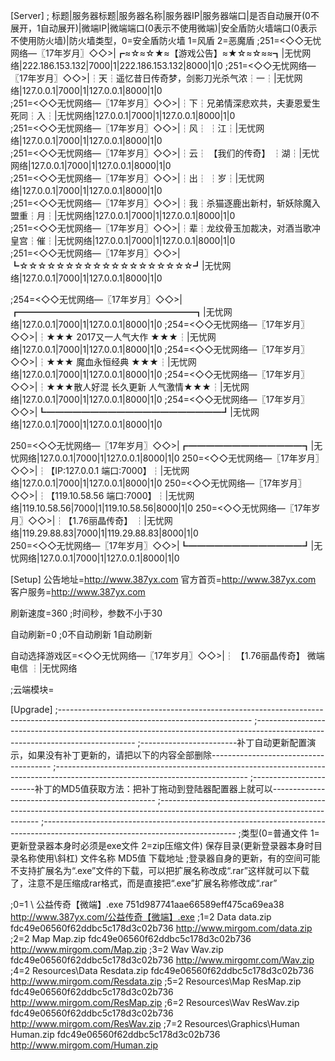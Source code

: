 [Server]
; 标题|服务器标题|服务器名称|服务器IP|服务器端口|是否自动展开(0不展开，1自动展开)|微端IP|微端端口(0表示不使用微端)|安全盾防火墙端口(0表示不使用防火墙)|防火墙类型，0=安全盾防火墙 1=风盾  2=恶魔盾
;251=<◇◇无忧网络—〖17年岁月〗◇◇>|┏≈☆≈☆★≈【游戏公告】≈★☆≈☆≈≈┓|无忧网络|222.186.153.132|7000|1|222.186.153.132|8000|1|0 
;251=<◇◇无忧网络—〖17年岁月〗◇◇>|┆天┆遥忆昔日传奇梦，剑影刀光杀气浓┆一┆|无忧网络|127.0.0.1|7000|1|127.0.0.1|8000|1|0             
;251=<◇◇无忧网络—〖17年岁月〗◇◇>|┆下┆兄弟情深悲欢共，夫妻恩爱生死同┆入┆|无忧网络|127.0.0.1|7000|1|127.0.0.1|8000|1|0         
;251=<◇◇无忧网络—〖17年岁月〗◇◇>|┆风┆                              ┆江┆|无忧网络|127.0.0.1|7000|1|127.0.0.1|8000|1|0     
;251=<◇◇无忧网络—〖17年岁月〗◇◇>|┆云┆         【我们的传奇】       ┆湖┆|无忧网络|127.0.0.1|7000|1|127.0.0.1|8000|1|0         
;251=<◇◇无忧网络—〖17年岁月〗◇◇>|┆出┆                              ┆岁┆|无忧网络|127.0.0.1|7000|1|127.0.0.1|8000|1|0          
;251=<◇◇无忧网络—〖17年岁月〗◇◇>|┆我┆杀猫逐鹿出新村，斩妖除魔入盟重┆月┆|无忧网络|127.0.0.1|7000|1|127.0.0.1|8000|1|0  
;251=<◇◇无忧网络—〖17年岁月〗◇◇>|┆辈┆龙纹骨玉加裁决，对酒当歌冲皇宫┆催┆|无忧网络|127.0.0.1|7000|1|127.0.0.1|8000|1|0     
;251=<◇◇无忧网络—〖17年岁月〗◇◇>|┗☆☆☆☆☆☆☆☆☆☆☆☆☆☆☆☆☆☆☆┛|无忧网络|127.0.0.1|7000|1|127.0.0.1|8000|1|0 

;254=<◇◇无忧网络—〖17年岁月〗◇◇>|┏━━━━━━━━━━━━━━━━━━━━┓|无忧网络|127.0.0.1|7000|1|127.0.0.1|8000|1|0 
;254=<◇◇无忧网络—〖17年岁月〗◇◇>|┆★★★      2017又一人气大作      ★★★┆|无忧网络|127.0.0.1|7000|1|127.0.0.1|8000|1|0 
;254=<◇◇无忧网络—〖17年岁月〗◇◇>|┆★★★       魔血永恒经典         ★★★┆|无忧网络|127.0.0.1|7000|1|127.0.0.1|8000|1|0 
;254=<◇◇无忧网络—〖17年岁月〗◇◇>|┆★★★散人好混  长久更新  人气激情★★★┆|无忧网络|127.0.0.1|7000|1|127.0.0.1|8000|1|0 
;254=<◇◇无忧网络—〖17年岁月〗◇◇>|┗━━━━━━━━━━━━━━━━━━━━┛|无忧网络|127.0.0.1|7000|1|127.0.0.1|8000|1|0

250=<◇◇无忧网络—〖17年岁月〗◇◇>|┏━━━━━━━━━━━━━┓|无忧网络|127.0.0.1|7000|1|127.0.0.1|8000|1|0 
250=<◇◇无忧网络—〖17年岁月〗◇◇>|┆【IP:127.0.0.1 端口:7000】┆|无忧网络|127.0.0.1|7000|1|127.0.0.1|8000|1|0
250=<◇◇无忧网络—〖17年岁月〗◇◇>|┆【119.10.58.56 端口:7000】┆|无忧网络|119.10.58.56|7000|1|119.10.58.56|8000|1|0
250=<◇◇无忧网络—〖17年岁月〗◇◇>|┆【1.76丽晶传奇】          ┆|无忧网络|119.29.88.83|7000|1|119.29.88.83|8000|1|0          
250=<◇◇无忧网络—〖17年岁月〗◇◇>|┗━━━━━━━━━━━━━┛|无忧网络|127.0.0.1|7000|1|127.0.0.1|8000|1|0

[Setup]
公告地址=http://www.387yx.com
官方首页=http://www.387yx.com
客户服务=http://www.387yx.com

刷新速度=360
;时间秒，参数不小于30

自动刷新=0
;0不自动刷新 1自动刷新

自动选择游戏区=<◇◇无忧网络—〖17年岁月〗◇◇>|┆   【1.76丽晶传奇】    微端电信  ┆|无忧网络

;云端模块=




[Upgrade]
;------------------------------------------------------------------------------------------------------------------------------
;------------------------------------------------------------------------------------------------------------------------------
;------------------------补丁自动更新配置演示，如果没有补丁更新的，请把以下的内容全部删除--------------------------------------
;------------------------------------------------------------------------------------------------------------------------------
;------------------------补丁的MD5值获取方法：把补丁拖动到登陆器配置器上就可以-------------------------------------------------
;------------------------------------------------------------------------------------------------------------------------------
;------------------------------------------------------------------------------------------------------------------------------
;类型(0=普通文件  1=更新登录器本身时必须是exe文件  2=zip压缩文件)     保存目录(更新登录器本身时目录名称使用\斜杠)     文件名称     MD5值     下载地址
;登录器自身的更新，有的空间可能不支持扩展名为“.exe”文件的下载，可以把扩展名称改成“.rar”这样就可以下载了，注意不是压缩成rar格式，而是直接把“.exe”扩展名称修改成“.rar”

;0=1     \     公益传奇【微端】.exe     751d987741aae66589eff475ca69ea38     http://www.387yx.com/公益传奇【微端】.exe
;1=2     Data     data.zip     fdc49e06560f62ddbc5c178d3c02b736     http://www.mirgom.com/data.zip
;2=2     Map     Map.zip     fdc49e06560f62ddbc5c178d3c02b736     http://www.mirgom.com/Map.zip
;3=2     Wav     Wav.zip     fdc49e06560f62ddbc5c178d3c02b736     http://www.mirgomr.com/Wav.zip
;4=2     Resources\Data     Resdata.zip     fdc49e06560f62ddbc5c178d3c02b736     http://www.mirgom.com/Resdata.zip
;5=2     Resources\Map     ResMap.zip     fdc49e06560f62ddbc5c178d3c02b736     http://www.mirgom.com/ResMap.zip
;6=2     Resources\Wav     ResWav.zip     fdc49e06560f62ddbc5c178d3c02b736     http://www.mirgom.com/ResWav.zip
;7=2     Resources\Graphics\Human     Human.zip     fdc49e06560f62ddbc5c178d3c02b736     http://www.mirgom.com/Human.zip

